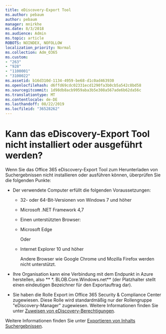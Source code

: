 ```yaml
---
title: eDiscovery-Export Tool
ms.author: pebaum
author: pebaum
manager: mnirkhe
ms.date: 8/3/2018
ms.audience: Admin
ms.topic: article
ROBOTS: NOINDEX, NOFOLLOW
localization_priority: Normal
ms.collection: Adm_O365
ms.custom:
- "263"
- "928"
- "1100001"
- "3100022"
ms.assetid: b16d310d-1134-4959-be68-d1c0ad463930
ms.openlocfilehash: d6ffd69cdc02331ecd1290fa3b0cb5a542c8bd58
ms.sourcegitcommit: 1d98db8acb9959aba3b5e308a567ade6b62da56c
ms.translationtype: MT
ms.contentlocale: de-DE
ms.lasthandoff: 08/22/2019
ms.locfileid: "36528262"
---
```

# <a name="cant-install-or-run-the-ediscovery-export-tool"></a>Kann das eDiscovery-Export Tool nicht installiert oder ausgeführt werden?

Wenn Sie das Office 365 eDiscovery-Export Tool zum Herunterladen von Suchergebnissen nicht installieren oder ausführen können, überprüfen Sie die folgenden Punkte:
  
- Der verwendete Computer erfüllt die folgenden Voraussetzungen:

  - 32- oder 64-Bit-Versionen von Windows 7 und höher

  - Microsoft .NET Framework 4,7

  - Einen unterstützten Browser:

  - Microsoft Edge

    Oder

  - Internet Explorer 10 und höher

    Andere Browser wie Google Chrome und Mozilla Firefox werden nicht unterstützt.

- Ihre Organisation kann eine Verbindung mit dem Endpunkt in Azure herstellen, also ** \*. BLOB.Core.Windows.net** (der Platzhalter stellt einen eindeutigen Bezeichner für den Exportauftrag dar).

- Sie haben die Rolle Export im Office 365 Security &amp; Compliance Center zugewiesen. Diese Rolle wird standardmäßig nur der Rollengruppe "eDiscovery-Manager" zugewiesen. Weitere Informationen finden Sie unter [Zuweisen von eDiscovery-Berechtigungen](https://support.office.com/article/assign-ediscovery-permissions-in-the-office-365-security-compliance-center-5b9a067b-9d2e-4aa5-bb33-99d8c0d0b5d7#moreinfo).

Weitere Informationen finden Sie unter [Exportieren von Inhalts Suchergebnissen](https://support.office.com/article/Export-Content-Search-results-from-the-Office-365-Security-Compliance-Center-ed48d448-3714-4c42-85f5-10f75f6a4278).
  